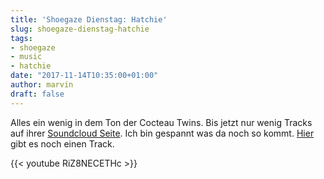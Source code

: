```yaml
---
title: 'Shoegaze Dienstag: Hatchie'
slug: shoegaze-dienstag-hatchie
tags:
- shoegaze
- music
- hatchie
date: "2017-11-14T10:35:00+01:00"
author: marvin
draft: false
---
```

Alles ein wenig in dem Ton der Cocteau Twins. Bis jetzt nur wenig Tracks auf ihrer [Soundcloud Seite](https://soundcloud.com/hatchiemusic). Ich bin gespannt was da noch so kommt. [Hier](https://www.thefader.com/2017/11/13/hatchie-sure-sugar-and-spice-stream/amp) gibt es noch einen Track.

{{< youtube RiZ8NECETHc >}}